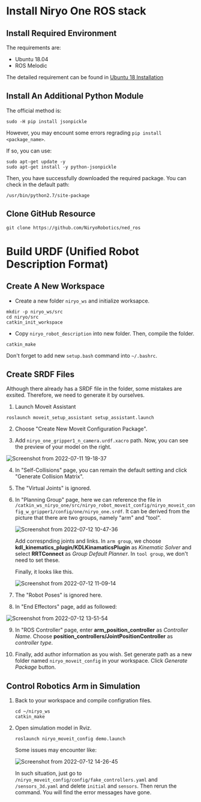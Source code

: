 # Install Niryo One ROS stack

## Install Required Environment
The requirements are:
  * Ubuntu 18.04
  * ROS Melodic

The detailed requirement can be found in [Ubuntu 18 Installation](https://docs.niryo.com/dev/ros/v4.1.0/en/source/installation/ubuntu_18.html)

## Install An Additional Python Module

The official method is:

```
sudo -H pip install jsonpickle
```

However, you may encount some errors regrading `pip install <package_name>`.

If so, you can use:

```
sudo apt-get update -y
sudo apt-get install -y python-jsonpickle
```

Then, you have successfully downloaded the required package. You can check in the default path:

```
/usr/bin/python2.7/site-package
```

## Clone GitHub Resource


```
git clone https://github.com/NiryoRobotics/ned_ros
```

# Build URDF (Unified Robot Description Format)

## Create A New Workspace

+ Create a new folder `niryo_ws` and initialize worksapce.

 ```
 mkdir -p niryo_ws/src
 cd niryo/src
 catkin_init_workspace
 ```

+ Copy `niryo_robot_description` into new folder.
  Then, compile the folder.

 ```
 catkin_make
 ```

Don't forget to add new `setup.bash` command into `~/.bashrc`.

## Create SRDF Files
Although there already has a SRDF file in the folder, some mistakes are exsited. Therefore, we need to generate it by ourselves.
1. Launch Moveit Assistant

 ```
 roslaunch moveit_setup_assistant setup_assistant.launch
 ```
 
2. Choose "Create New Moveit Configuration Package".

3. Add `niryo_one_gripper1_n_camera.urdf.xacro` path.
   Now, you can see the preview of your model on the right.
   
  ![Screenshot from 2022-07-11 19-18-37](https://user-images.githubusercontent.com/45569291/178341842-8dc09c43-1394-4f9a-9409-04f538da4490.png)
  
4. In "Self-Collisions" page, you can remain the default setting and click "Generate Collision Matrix".

5. The "Virtual Joints" is ignored.

6. In "Planning Group" page, here we can reference the file in `/catkin_ws_niryo_one/src/niryo_robot_moveit_config/niryo_moveit_config_w_gripper1/config/one/niryo_one.srdf`. It can be derived from the picture that there are two groups, namely "arm" and "tool".

   ![Screenshot from 2022-07-12 10-47-36](https://user-images.githubusercontent.com/45569291/178473466-7191b888-807e-4919-bd32-5ab1eaa19bab.png)
   
   
   Add correspnding joints and links. In `arm group`, we choose **kdl_kinematics_plugin/KDLKinamaticsPlugin** as *Kinematic Solver* and select **RRTConnect** as *Group Default Planner*. In `tool group`, we don't need to set these.
   
   Finally, it looks like this.
   
   ![Screenshot from 2022-07-12 11-09-14](https://user-images.githubusercontent.com/45569291/178476800-7b4cdecb-7d88-4d92-ad56-571de586992f.png)

7. The "Robot Poses" is ignored here.

8. In "End Effectors" page, add as followed:

  ![Screenshot from 2022-07-12 13-51-54](https://user-images.githubusercontent.com/45569291/178506434-e7d69734-7bfc-4666-84d7-38341fce1429.png)

9. In "ROS Controller" page, enter **arm_position_controller** as *Controller Name*. Choose **position_controllers/JointPositionController** as *controller type*.

10. Finally, add author information as you wish. Set generate path as a new folder named `niryo_moveit_config` in your workspace. Click *Generate Package* button.


## Control Robotics Arm in Simulation
1. Back to your workspace and compile configration files.

   ```
   cd ~/niryo_ws
   catkin_make
   ```

2. Open simulation model in Rviz.

   ```
   roslaunch niryo_moveit_config demo.launch
   ```
   
   Some issues may encounter like:
   
   ![Screenshot from 2022-07-12 14-26-45](https://user-images.githubusercontent.com/45569291/178514056-89bba968-0b8f-478e-86c5-d1a324fcc5da.png)
   
   In such situation, just go to `/niryo_moveit_config/config/fake_controllers.yaml` and `/sensors_3d.yaml` and delete `initial` and `sensors`. Then rerun the command. You will find the error messages have gone.
